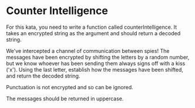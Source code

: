 # Counter Intelligence

For this kata, you need to write a function called counterIntelligence. It takes an encrypted string as the argument and should return a decoded string.

We've intercepted a channel of communication between spies! The messages have been encrypted by shifting the letters by a random number, but we know whoever has been sending them always signs off with a kiss ('x'). Using the last letter, establish how the messages have been shifted, and return the decoded string.

Punctuation is not encrypted and so can be ignored.

The messages should be returned in uppercase.
